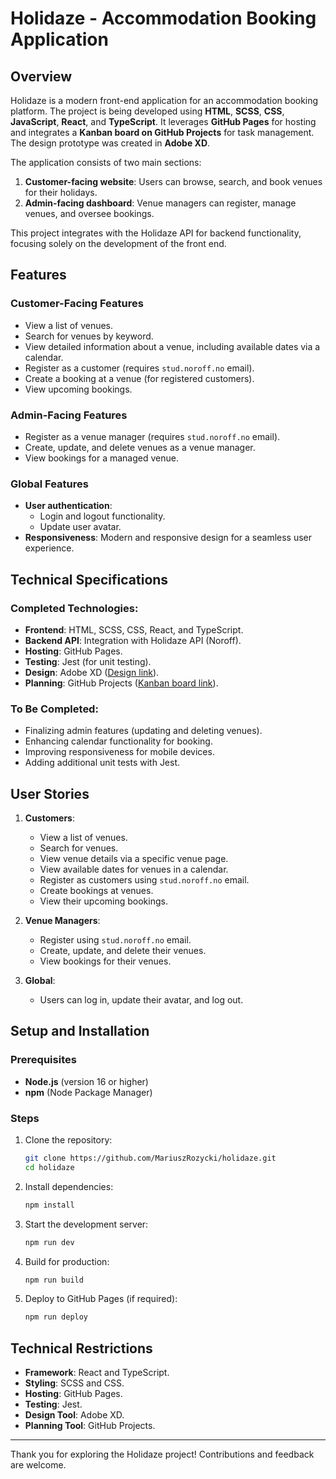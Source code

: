 # Holidaze - Accommodation Booking Application

## Overview

Holidaze is a modern front-end application for an accommodation booking platform. The project is being developed using **HTML**, **SCSS**, **CSS**, **JavaScript**, **React**, and **TypeScript**. It leverages **GitHub Pages** for hosting and integrates a **Kanban board on GitHub Projects** for task management. The design prototype was created in **Adobe XD**.

The application consists of two main sections:

1. **Customer-facing website**: Users can browse, search, and book venues for their holidays.
2. **Admin-facing dashboard**: Venue managers can register, manage venues, and oversee bookings.

This project integrates with the Holidaze API for backend functionality, focusing solely on the development of the front end.

## Features

### Customer-Facing Features

- View a list of venues.
- Search for venues by keyword.
- View detailed information about a venue, including available dates via a calendar.
- Register as a customer (requires `stud.noroff.no` email).
- Create a booking at a venue (for registered customers).
- View upcoming bookings.

### Admin-Facing Features

- Register as a venue manager (requires `stud.noroff.no` email).
- Create, update, and delete venues as a venue manager.
- View bookings for a managed venue.

### Global Features

- **User authentication**:
  - Login and logout functionality.
  - Update user avatar.
- **Responsiveness**: Modern and responsive design for a seamless user experience.

## Technical Specifications

### Completed Technologies:

- **Frontend**: HTML, SCSS, CSS, React, and TypeScript.
- **Backend API**: Integration with Holidaze API (Noroff).
- **Hosting**: GitHub Pages.
- **Testing**: Jest (for unit testing).
- **Design**: Adobe XD ([Design link](https://xd.adobe.com/view/ba18848d-fb2c-4687-aa73-fb2f03a5737e-ef4b/)).
- **Planning**: GitHub Projects ([Kanban board link](https://github.com/users/MariuszRozycki/projects/1)).

### To Be Completed:

- Finalizing admin features (updating and deleting venues).
- Enhancing calendar functionality for booking.
- Improving responsiveness for mobile devices.
- Adding additional unit tests with Jest.

## User Stories

1. **Customers**:

   - View a list of venues.
   - Search for venues.
   - View venue details via a specific venue page.
   - View available dates for venues in a calendar.
   - Register as customers using `stud.noroff.no` email.
   - Create bookings at venues.
   - View their upcoming bookings.

2. **Venue Managers**:

   - Register using `stud.noroff.no` email.
   - Create, update, and delete their venues.
   - View bookings for their venues.

3. **Global**:
   - Users can log in, update their avatar, and log out.

## Setup and Installation

### Prerequisites

- **Node.js** (version 16 or higher)
- **npm** (Node Package Manager)

### Steps

1. Clone the repository:
   ```bash
   git clone https://github.com/MariuszRozycki/holidaze.git
   cd holidaze
   ```
2. Install dependencies:
   ```bash
   npm install
   ```
3. Start the development server:
   ```bash
   npm run dev
   ```
4. Build for production:
   ```bash
   npm run build
   ```
5. Deploy to GitHub Pages (if required):
   ```bash
   npm run deploy
   ```

## Technical Restrictions

- **Framework**: React and TypeScript.
- **Styling**: SCSS and CSS.
- **Hosting**: GitHub Pages.
- **Testing**: Jest.
- **Design Tool**: Adobe XD.
- **Planning Tool**: GitHub Projects.

---

Thank you for exploring the Holidaze project! Contributions and feedback are welcome.
